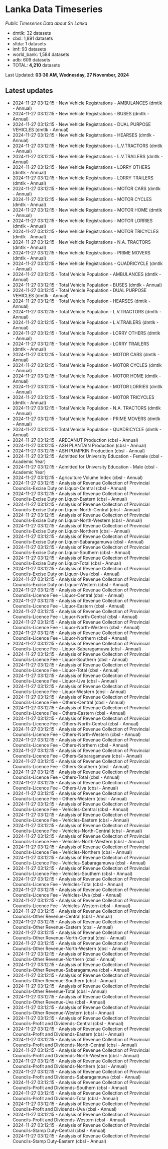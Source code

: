 # Lanka Data Timeseries
*Public Timeseries Data about Sri Lanka*

* dmtlk: 32 datasets
* cbsl: 1,891 datasets
* sltda: 1 datasets
* imf: 93 datasets
* world_bank: 1,584 datasets
* adb: 609 datasets
* TOTAL: **4,210** datasets

Last Updated: **03:36 AM, Wednesday, 27 November, 2024**

## Latest updates

* 2024-11-27 03:12:15 - New Vehicle Registrations - AMBULANCES (dmtlk - Annual)
* 2024-11-27 03:12:15 - New Vehicle Registrations - BUSES (dmtlk - Annual)
* 2024-11-27 03:12:15 - New Vehicle Registrations - DUAL PURPOSE VEHICLES (dmtlk - Annual)
* 2024-11-27 03:12:15 - New Vehicle Registrations - HEARSES (dmtlk - Annual)
* 2024-11-27 03:12:15 - New Vehicle Registrations - L.V.TRACTORS (dmtlk - Annual)
* 2024-11-27 03:12:15 - New Vehicle Registrations - L.V.TRAILERS (dmtlk - Annual)
* 2024-11-27 03:12:15 - New Vehicle Registrations - LORRY OTHERS (dmtlk - Annual)
* 2024-11-27 03:12:15 - New Vehicle Registrations - LORRY TRAILERS (dmtlk - Annual)
* 2024-11-27 03:12:15 - New Vehicle Registrations - MOTOR CARS (dmtlk - Annual)
* 2024-11-27 03:12:15 - New Vehicle Registrations - MOTOR CYCLES (dmtlk - Annual)
* 2024-11-27 03:12:15 - New Vehicle Registrations - MOTOR HOME (dmtlk - Annual)
* 2024-11-27 03:12:15 - New Vehicle Registrations - MOTOR LORRIES (dmtlk - Annual)
* 2024-11-27 03:12:15 - New Vehicle Registrations - MOTOR TRICYCLES (dmtlk - Annual)
* 2024-11-27 03:12:15 - New Vehicle Registrations - N.A. TRACTORS (dmtlk - Annual)
* 2024-11-27 03:12:15 - New Vehicle Registrations - PRIME MOVERS (dmtlk - Annual)
* 2024-11-27 03:12:15 - New Vehicle Registrations - QUADRICYCLE (dmtlk - Annual)
* 2024-11-27 03:12:15 - Total Vehicle Population - AMBULANCES (dmtlk - Annual)
* 2024-11-27 03:12:15 - Total Vehicle Population - BUSES (dmtlk - Annual)
* 2024-11-27 03:12:15 - Total Vehicle Population - DUAL PURPOSE VEHICLES (dmtlk - Annual)
* 2024-11-27 03:12:15 - Total Vehicle Population - HEARSES (dmtlk - Annual)
* 2024-11-27 03:12:15 - Total Vehicle Population - L.V.TRACTORS (dmtlk - Annual)
* 2024-11-27 03:12:15 - Total Vehicle Population - L.V.TRAILERS (dmtlk - Annual)
* 2024-11-27 03:12:15 - Total Vehicle Population - LORRY OTHERS (dmtlk - Annual)
* 2024-11-27 03:12:15 - Total Vehicle Population - LORRY TRAILERS (dmtlk - Annual)
* 2024-11-27 03:12:15 - Total Vehicle Population - MOTOR CARS (dmtlk - Annual)
* 2024-11-27 03:12:15 - Total Vehicle Population - MOTOR CYCLES (dmtlk - Annual)
* 2024-11-27 03:12:15 - Total Vehicle Population - MOTOR HOME (dmtlk - Annual)
* 2024-11-27 03:12:15 - Total Vehicle Population - MOTOR LORRIES (dmtlk - Annual)
* 2024-11-27 03:12:15 - Total Vehicle Population - MOTOR TRICYCLES (dmtlk - Annual)
* 2024-11-27 03:12:15 - Total Vehicle Population - N.A. TRACTORS (dmtlk - Annual)
* 2024-11-27 03:12:15 - Total Vehicle Population - PRIME MOVERS (dmtlk - Annual)
* 2024-11-27 03:12:15 - Total Vehicle Population - QUADRICYCLE (dmtlk - Annual)
* 2024-11-27 03:12:15 - ARECANUT Production (cbsl - Annual)
* 2024-11-27 03:12:15 - ASH PLANTAIN Production (cbsl - Annual)
* 2024-11-27 03:12:15 - ASH PUMPKIN Production (cbsl - Annual)
* 2024-11-27 03:12:15 - Admitted for University Education - Female (cbsl - Academic Year)
* 2024-11-27 03:12:15 - Admitted for University Education - Male (cbsl - Academic Year)
* 2024-11-27 03:12:15 - Agriculture Volume Index (cbsl - Annual)
* 2024-11-27 03:12:15 - Analysis of Revenue Collection of Provincial Councils-Excise Duty on Liquor-Central (cbsl - Annual)
* 2024-11-27 03:12:15 - Analysis of Revenue Collection of Provincial Councils-Excise Duty on Liquor-Eastern (cbsl - Annual)
* 2024-11-27 03:12:15 - Analysis of Revenue Collection of Provincial Councils-Excise Duty on Liquor-North-Central (cbsl - Annual)
* 2024-11-27 03:12:15 - Analysis of Revenue Collection of Provincial Councils-Excise Duty on Liquor-North-Western (cbsl - Annual)
* 2024-11-27 03:12:15 - Analysis of Revenue Collection of Provincial Councils-Excise Duty on Liquor-Northern (cbsl - Annual)
* 2024-11-27 03:12:15 - Analysis of Revenue Collection of Provincial Councils-Excise Duty on Liquor-Sabaragamuwa (cbsl - Annual)
* 2024-11-27 03:12:15 - Analysis of Revenue Collection of Provincial Councils-Excise Duty on Liquor-Southern (cbsl - Annual)
* 2024-11-27 03:12:15 - Analysis of Revenue Collection of Provincial Councils-Excise Duty on Liquor-Total (cbsl - Annual)
* 2024-11-27 03:12:15 - Analysis of Revenue Collection of Provincial Councils-Excise Duty on Liquor-Uva (cbsl - Annual)
* 2024-11-27 03:12:15 - Analysis of Revenue Collection of Provincial Councils-Excise Duty on Liquor-Western (cbsl - Annual)
* 2024-11-27 03:12:15 - Analysis of Revenue Collection of Provincial Councils-Licence Fee - Liquor-Central (cbsl - Annual)
* 2024-11-27 03:12:15 - Analysis of Revenue Collection of Provincial Councils-Licence Fee - Liquor-Eastern (cbsl - Annual)
* 2024-11-27 03:12:15 - Analysis of Revenue Collection of Provincial Councils-Licence Fee - Liquor-North-Central (cbsl - Annual)
* 2024-11-27 03:12:15 - Analysis of Revenue Collection of Provincial Councils-Licence Fee - Liquor-North-Western (cbsl - Annual)
* 2024-11-27 03:12:15 - Analysis of Revenue Collection of Provincial Councils-Licence Fee - Liquor-Northern (cbsl - Annual)
* 2024-11-27 03:12:15 - Analysis of Revenue Collection of Provincial Councils-Licence Fee - Liquor-Sabaragamuwa (cbsl - Annual)
* 2024-11-27 03:12:15 - Analysis of Revenue Collection of Provincial Councils-Licence Fee - Liquor-Southern (cbsl - Annual)
* 2024-11-27 03:12:15 - Analysis of Revenue Collection of Provincial Councils-Licence Fee - Liquor-Total (cbsl - Annual)
* 2024-11-27 03:12:15 - Analysis of Revenue Collection of Provincial Councils-Licence Fee - Liquor-Uva (cbsl - Annual)
* 2024-11-27 03:12:15 - Analysis of Revenue Collection of Provincial Councils-Licence Fee - Liquor-Western (cbsl - Annual)
* 2024-11-27 03:12:15 - Analysis of Revenue Collection of Provincial Councils-Licence Fee - Others-Central (cbsl - Annual)
* 2024-11-27 03:12:15 - Analysis of Revenue Collection of Provincial Councils-Licence Fee - Others-Eastern (cbsl - Annual)
* 2024-11-27 03:12:15 - Analysis of Revenue Collection of Provincial Councils-Licence Fee - Others-North-Central (cbsl - Annual)
* 2024-11-27 03:12:15 - Analysis of Revenue Collection of Provincial Councils-Licence Fee - Others-North-Western (cbsl - Annual)
* 2024-11-27 03:12:15 - Analysis of Revenue Collection of Provincial Councils-Licence Fee - Others-Northern (cbsl - Annual)
* 2024-11-27 03:12:15 - Analysis of Revenue Collection of Provincial Councils-Licence Fee - Others-Sabaragamuwa (cbsl - Annual)
* 2024-11-27 03:12:15 - Analysis of Revenue Collection of Provincial Councils-Licence Fee - Others-Southern (cbsl - Annual)
* 2024-11-27 03:12:15 - Analysis of Revenue Collection of Provincial Councils-Licence Fee - Others-Total (cbsl - Annual)
* 2024-11-27 03:12:15 - Analysis of Revenue Collection of Provincial Councils-Licence Fee - Others-Uva (cbsl - Annual)
* 2024-11-27 03:12:15 - Analysis of Revenue Collection of Provincial Councils-Licence Fee - Others-Western (cbsl - Annual)
* 2024-11-27 03:12:15 - Analysis of Revenue Collection of Provincial Councils-Licence Fee - Vehicles-Central (cbsl - Annual)
* 2024-11-27 03:12:15 - Analysis of Revenue Collection of Provincial Councils-Licence Fee - Vehicles-Eastern (cbsl - Annual)
* 2024-11-27 03:12:15 - Analysis of Revenue Collection of Provincial Councils-Licence Fee - Vehicles-North-Central (cbsl - Annual)
* 2024-11-27 03:12:15 - Analysis of Revenue Collection of Provincial Councils-Licence Fee - Vehicles-North-Western (cbsl - Annual)
* 2024-11-27 03:12:15 - Analysis of Revenue Collection of Provincial Councils-Licence Fee - Vehicles-Northern (cbsl - Annual)
* 2024-11-27 03:12:15 - Analysis of Revenue Collection of Provincial Councils-Licence Fee - Vehicles-Sabaragamuwa (cbsl - Annual)
* 2024-11-27 03:12:15 - Analysis of Revenue Collection of Provincial Councils-Licence Fee - Vehicles-Southern (cbsl - Annual)
* 2024-11-27 03:12:15 - Analysis of Revenue Collection of Provincial Councils-Licence Fee - Vehicles-Total (cbsl - Annual)
* 2024-11-27 03:12:15 - Analysis of Revenue Collection of Provincial Councils-Licence Fee - Vehicles-Uva (cbsl - Annual)
* 2024-11-27 03:12:15 - Analysis of Revenue Collection of Provincial Councils-Licence Fee - Vehicles-Western (cbsl - Annual)
* 2024-11-27 03:12:15 - Analysis of Revenue Collection of Provincial Councils-Other Revenue-Central (cbsl - Annual)
* 2024-11-27 03:12:15 - Analysis of Revenue Collection of Provincial Councils-Other Revenue-Eastern (cbsl - Annual)
* 2024-11-27 03:12:15 - Analysis of Revenue Collection of Provincial Councils-Other Revenue-North-Central (cbsl - Annual)
* 2024-11-27 03:12:15 - Analysis of Revenue Collection of Provincial Councils-Other Revenue-North-Western (cbsl - Annual)
* 2024-11-27 03:12:15 - Analysis of Revenue Collection of Provincial Councils-Other Revenue-Northern (cbsl - Annual)
* 2024-11-27 03:12:15 - Analysis of Revenue Collection of Provincial Councils-Other Revenue-Sabaragamuwa (cbsl - Annual)
* 2024-11-27 03:12:15 - Analysis of Revenue Collection of Provincial Councils-Other Revenue-Southern (cbsl - Annual)
* 2024-11-27 03:12:15 - Analysis of Revenue Collection of Provincial Councils-Other Revenue-Total (cbsl - Annual)
* 2024-11-27 03:12:15 - Analysis of Revenue Collection of Provincial Councils-Other Revenue-Uva (cbsl - Annual)
* 2024-11-27 03:12:15 - Analysis of Revenue Collection of Provincial Councils-Other Revenue-Western (cbsl - Annual)
* 2024-11-27 03:12:15 - Analysis of Revenue Collection of Provincial Councils-Profit and Dividends-Central (cbsl - Annual)
* 2024-11-27 03:12:15 - Analysis of Revenue Collection of Provincial Councils-Profit and Dividends-Eastern (cbsl - Annual)
* 2024-11-27 03:12:15 - Analysis of Revenue Collection of Provincial Councils-Profit and Dividends-North-Central (cbsl - Annual)
* 2024-11-27 03:12:15 - Analysis of Revenue Collection of Provincial Councils-Profit and Dividends-North-Western (cbsl - Annual)
* 2024-11-27 03:12:15 - Analysis of Revenue Collection of Provincial Councils-Profit and Dividends-Northern (cbsl - Annual)
* 2024-11-27 03:12:15 - Analysis of Revenue Collection of Provincial Councils-Profit and Dividends-Sabaragamuwa (cbsl - Annual)
* 2024-11-27 03:12:15 - Analysis of Revenue Collection of Provincial Councils-Profit and Dividends-Southern (cbsl - Annual)
* 2024-11-27 03:12:15 - Analysis of Revenue Collection of Provincial Councils-Profit and Dividends-Total (cbsl - Annual)
* 2024-11-27 03:12:15 - Analysis of Revenue Collection of Provincial Councils-Profit and Dividends-Uva (cbsl - Annual)
* 2024-11-27 03:12:15 - Analysis of Revenue Collection of Provincial Councils-Profit and Dividends-Western (cbsl - Annual)
* 2024-11-27 03:12:15 - Analysis of Revenue Collection of Provincial Councils-Stamp Duty-Central (cbsl - Annual)
* 2024-11-27 03:12:15 - Analysis of Revenue Collection of Provincial Councils-Stamp Duty-Eastern (cbsl - Annual)